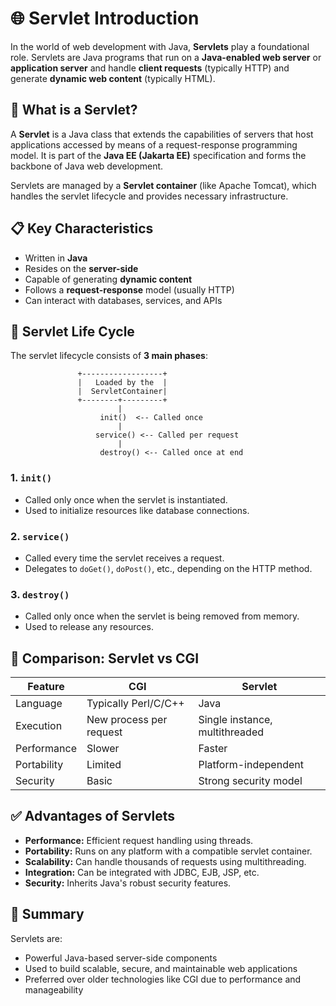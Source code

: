 # 🌐 Servlet Introduction

In the world of web development with Java, **Servlets** play a foundational role. Servlets are Java programs that run on a **Java-enabled web server** or **application server** and handle **client requests** (typically HTTP) and generate **dynamic web content** (typically HTML).


## 🚀 What is a Servlet?

A **Servlet** is a Java class that extends the capabilities of servers that host applications accessed by means of a request-response programming model. It is part of the **Java EE (Jakarta EE)** specification and forms the backbone of Java web development.

Servlets are managed by a **Servlet container** (like Apache Tomcat), which handles the servlet lifecycle and provides necessary infrastructure.


## 📋 Key Characteristics

- Written in **Java**
- Resides on the **server-side**
- Capable of generating **dynamic content**
- Follows a **request-response** model (usually HTTP)
- Can interact with databases, services, and APIs


## 🔁 Servlet Life Cycle

The servlet lifecycle consists of **3 main phases**:

```
               +------------------+
               |   Loaded by the  |
               |  ServletContainer|
               +--------+---------+
                        |
                    init()  <-- Called once
                        |
                   service() <-- Called per request
                        |
                    destroy() <-- Called once at end
```

### 1. `init()`
- Called only once when the servlet is instantiated.
- Used to initialize resources like database connections.

### 2. `service()`
- Called every time the servlet receives a request.
- Delegates to `doGet()`, `doPost()`, etc., depending on the HTTP method.

### 3. `destroy()`
- Called only once when the servlet is being removed from memory.
- Used to release any resources.


## 🔄 Comparison: Servlet vs CGI

| Feature            | CGI                    | Servlet                 |
|--------------------|-------------------------|--------------------------|
| Language           | Typically Perl/C/C++     | Java                     |
| Execution          | New process per request | Single instance, multithreaded |
| Performance        | Slower                  | Faster                   |
| Portability        | Limited                 | Platform-independent     |
| Security           | Basic                   | Strong security model    |


## ✅ Advantages of Servlets

- **Performance:** Efficient request handling using threads.
- **Portability:** Runs on any platform with a compatible servlet container.
- **Scalability:** Can handle thousands of requests using multithreading.
- **Integration:** Can be integrated with JDBC, EJB, JSP, etc.
- **Security:** Inherits Java's robust security features.


## 🧠 Summary

Servlets are:
- Powerful Java-based server-side components
- Used to build scalable, secure, and maintainable web applications
- Preferred over older technologies like CGI due to performance and manageability




